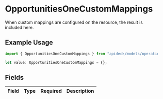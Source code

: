# OpportunitiesOneCustomMappings

When custom mappings are configured on the resource, the result is included here.

## Example Usage

```typescript
import { OpportunitiesOneCustomMappings } from "apideck/models/operations";

let value: OpportunitiesOneCustomMappings = {};
```

## Fields

| Field       | Type        | Required    | Description |
| ----------- | ----------- | ----------- | ----------- |